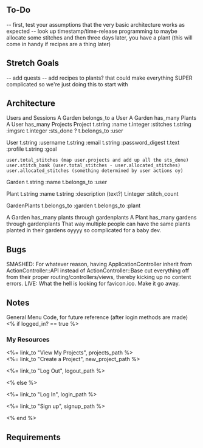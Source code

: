 ## To-Do
-- first, test your assumptions that the very basic architecture works as expected
-- look up timestamp/time-release programming to maybe allocate some stitches and then three days later, you have a plant (this will come in handy if recipes are a thing later)

## Stretch Goals 
-- add quests
-- add recipes to plants? that could make everything SUPER complicated so we're just doing this to start with

## Architecture
Users and Sessions
A Garden belongs_to a User
A Garden has_many Plants
A User has_many Projects
Project 
    t.string :name 
    t.integer :stitches 
    t.string :imgsrc 
    t.integer :sts_done ?
    t.belongs_to :user 

User
    t.string :username 
    t.string :email 
    t.string :password_digest 
    t.text :profile
    t.string :goal 
    
    user.total_stitches (map user.projects and add up all the sts_done)
    user.stitch_bank (user.total_stitches - user.allocated_stitches)
    user.allocated_stitches (something determined by user actions oy)

Garden
    t.string :name
    t.belongs_to :user 

Plant 
    t.string :name 
    t.string :description (text?)
    t.integer :stitch_count 

GardenPlants 
    t.belongs_to :garden
    t.belongs_to :plant 

A Garden has_many plants through gardenplants 
A Plant has_many gardens through gardenplants 
That way multiple people can have the same plants planted in their gardens oyyyy so complicated for a baby dev. 

## Bugs 
SMASHED: For whatever reason, having ApplicationController inherit from ActionController::API instead of ActionController::Base cut everything off from their proper routing/controllers/views, thereby kicking up no content errors. 
LIVE: What the hell is looking for favicon.ico. Make it go away.

## Notes 
General Menu Code, for future reference (after login methods are made)
<% if logged_in? == true %>
<h3>My Resources</h3>
<p><%= link_to "View My Projects", projects_path %><br>
<%= link_to "Create a Project", new_project_path %></p>
<p><%= link_to "Log Out", logout_path %></p>
<% else %>
<br>
<p><%= link_to "Log In", login_path %></p>
<p><%= link_to "Sign up", signup_path %></p>
<% end %>

## Requirements